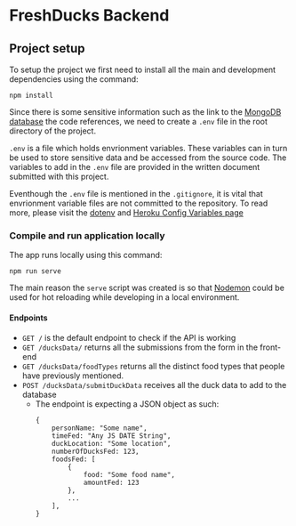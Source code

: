 # FreshDucks Backend

## Project setup

To setup the project we first need to install all the main and development dependencies using the command:

```
npm install
```

Since there is some sensitive information such as the link to the [MongoDB database](https://www.mongodb.com/) the code references, we need to create a `.env` file in the root directory of the project.

`.env` is a file which holds envrionment variables. These variables can in turn be used to store sensitive data and be accessed from the source code. The variables to add in the `.env` file are provided in the written document submitted with this project.

Eventhough the `.env` file is mentioned in the `.gitignore`, it is vital that envrionment variable files are not committed to the repository. To read more, please visit the [dotenv](https://github.com/motdotla/dotenv#dotenv) and [Heroku Config Variables page](https://devcenter.heroku.com/articles/config-vars)

### Compile and run application locally

The app runs locally using this command:

```
npm run serve
```

The main reason the `serve` script was created is so that [Nodemon](https://www.npmjs.com/package/nodemon) could be used for hot reloading while developing in a local environment.

#### Endpoints

- `GET /` is the default endpoint to check if the API is working
- `GET /ducksData/` returns all the submissions from the form in the front-end
- `GET /ducksData/foodTypes` returns all the distinct food types that people have previously mentioned.
- `POST /ducksData/submitDuckData` receives all the duck data to add to the database
  - The endpoint is expecting a JSON object as such:
    ```
    {
        personName: "Some name",
        timeFed: "Any JS DATE String",
        duckLocation: "Some location",
        numberOfDucksFed: 123,
        foodsFed: [
            {
                food: "Some food name",
                amountFed: 123
            },
            ...
        ],
    }
    ```
